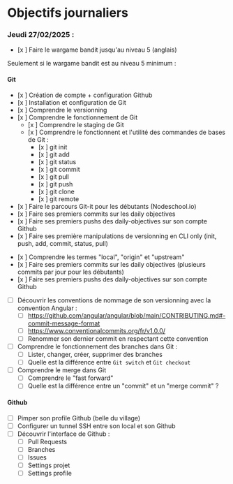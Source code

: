 # Objectifs journaliers

### Jeudi 27/02/2025 :

- [x ] Faire le wargame bandit jusqu'au niveau 5 (anglais)

Seulement si le wargame bandit est au niveau 5 minimum :

#### Git

- [x ] Création de compte + configuration Github
- [x ] Installation et configuration de Git
- [x ] Comprendre le versionning
- [x ] Comprendre le fonctionnement de Git
  - [x ] Comprendre le staging de Git
  - [x ] Comprendre le fonctionnent et l'utilité des commandes de bases de Git :
    - [x ] git init
    - [x ] git add
    - [x ] git status
    - [x ] git commit
    - [x ] git pull
    - [x ] git push
    - [x ] git clone
    - [x ] git remote
- [x ] Faire le parcours Git-it pour les débutants (Nodeschool.io)
- [x ] Faire ses premiers commits sur les daily objectives
- [x ] Faire ses premiers pushs des daily-objectives sur son compte Github
- [x ] Faire ses première manipulations de versionning en CLI only (init, push, add, commit, status, pull)

* [x ] Comprendre les termes "local", "origin" et "upstream"
* [x ] Faire ses premiers commits sur les daily objectives (plusieurs commits par jour pour les débutants)
* [x ] Faire ses premiers pushs des daily-objectives sur son compte Github
* [ ] Découvrir les conventions de nommage de son versionning avec la convention Angular :
  - [ ] https://github.com/angular/angular/blob/main/CONTRIBUTING.md#-commit-message-format
  - [ ] https://www.conventionalcommits.org/fr/v1.0.0/
  - [ ] Renommer son dernier commit en respectant cette convention
* [ ] Comprendre le fonctionnement des branches dans Git :
  - [ ] Lister, changer, créer, supprimer des branches
  - [ ] Quelle est la différence entre `Git switch` et `Git checkout`
* [ ] Comprendre le merge dans Git
  - [ ] Comprendre le "fast forward"
  - [ ] Quelle est la différence entre un "commit" et un "merge commit" ?

#### Github

- [ ] Pimper son profile Github (belle du village)
- [ ] Configurer un tunnel SSH entre son local et son Github
- [ ] Découvrir l'interface de Github :
  - [ ] Pull Requests
  - [ ] Branches
  - [ ] Issues
  - [ ] Settings projet
  - [ ] Settings profile
